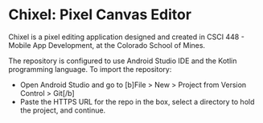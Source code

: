 # Chixel: Pixel Canvas Editor
Chixel is a pixel editing application designed and created in CSCI 448 - Mobile App Development, at the Colorado School of Mines.

The repository is configured to use Android Studio IDE and the Kotlin programming language. To import the repository:
* Open Android Studio and go to [b]File > New > Project from Version Control > Git[/b]
* Paste the HTTPS URL for the repo in the box, select a directory to hold the project, and continue.
